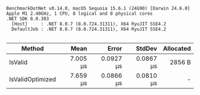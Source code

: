 ```

BenchmarkDotNet v0.14.0, macOS Sequoia 15.6.1 (24G90) [Darwin 24.6.0]
Apple M1 2.40GHz, 1 CPU, 8 logical and 8 physical cores
.NET SDK 8.0.303
  [Host]     : .NET 8.0.7 (8.0.724.31311), X64 RyuJIT SSE4.2
  DefaultJob : .NET 8.0.7 (8.0.724.31311), X64 RyuJIT SSE4.2


```
| Method           | Mean     | Error     | StdDev    | Allocated |
|----------------- |---------:|----------:|----------:|----------:|
| IsValid          | 7.005 μs | 0.0927 μs | 0.0867 μs |    2856 B |
| IsValidOptimized | 7.659 μs | 0.0866 μs | 0.0810 μs |         - |
